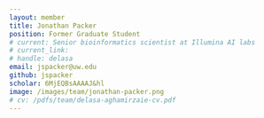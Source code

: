 ```yaml
---
layout: member
title: Jonathan Packer
position: Former Graduate Student
# current: Senior bioinformatics scientist at Illumina AI labs
# current_link:
# handle: delasa
email: jspacker@uw.edu
github: jspacker
scholar: 6MjEQBsAAAAJ&hl
image: /images/team/jonathan-packer.png
# cv: /pdfs/team/delasa-aghamirzaie-cv.pdf
---
```

